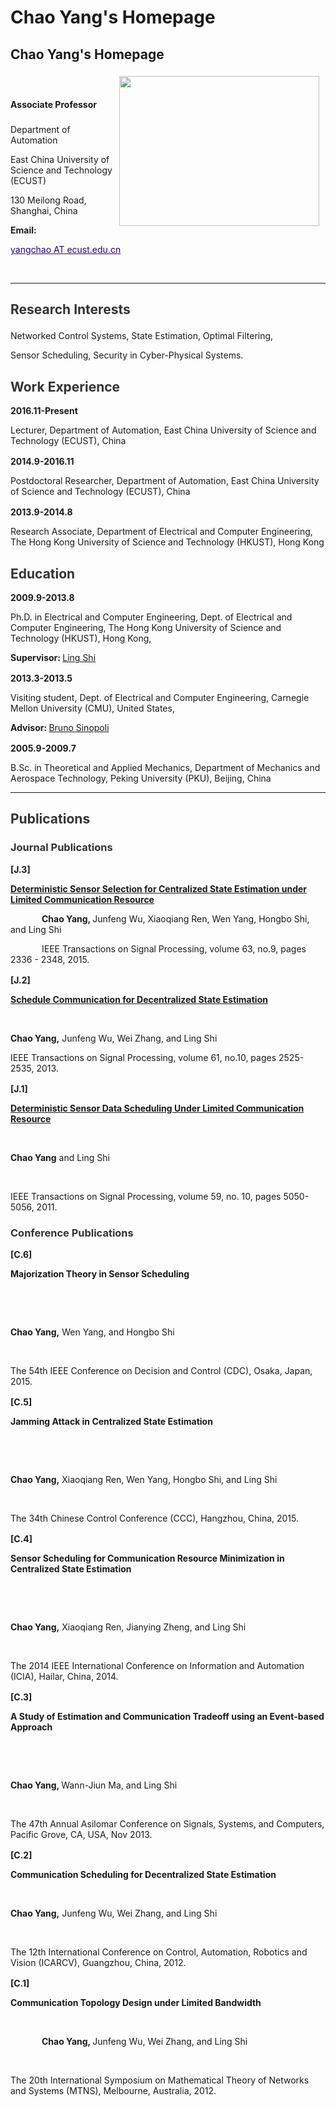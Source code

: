 <h1 name="header">Chao Yang's Homepage</h1>

## Chao Yang's Homepage

<div style="display:inline;margin:5px 10px;float:right"><a href="https://sites.google.com/site/cyberneticschaoyang/home/HomeIcon.jpg?attredirects=0" imageanchor="1"><img width="320" height="240" src="https://sites.google.com/site/cyberneticschaoyang/home/HomeIcon.jpg" border="0"></a>

</div>



<br>



<div name="profile">



<p style="color:rgb(51,51,51);line-height:2;font-family:Verdana,Helvetica,Arial,sans-serif;font-size:medium;background-color:transparent">

<span style="line-height:2.5"><strong>Associate Professor</strong></span><br>

<span>Department of Automation </span><br>

<span>East China University of Science and Technology (ECUST) </span><br>

<span>130 Meilong Road, Shanghai, China </span><br>

<span><strong>Email:</strong><a style="color:rgb(42,0,125)" href="mailto:yangchao@ecust.edu.cn">

yangchao AT ecust.edu.cn</a></span>

</p>

</div>



<br>



<div>

<hr>

</div>



<div name="research_interest">



<h2 style="color:rgb(51,51,51)">

Research Interests</h2>



<p style="color:rgb(51,51,51);font-family:verdana,sans-serif;font-size:medium;line-height:2">



<span>Networked Control Systems, State Estimation, Optimal Filtering,</span><br>

<span>Sensor Scheduling, Security in Cyber-Physical Systems.</span>

</p>



</div>



<div name="work_experience">



<h2 style="color:rgb(51,51,51)">Work Experience</h2>



<div name="pd-ecust">

<p style="color:rgb(51,51,51);font-family:verdana,sans-serif;font-size:medium;line-height:2">

<span><strong>2016.11-Present</strong></span><br>

<span>Lecturer, Department of Automation, East China University of Science and Technology (ECUST), China</span>

</p>

</div>



<div name="pd-ecust">

<p style="color:rgb(51,51,51);font-family:verdana,sans-serif;font-size:medium;line-height:2">

<span><strong>2014.9-2016.11</strong></span><br>

<span>Postdoctoral Researcher, Department of Automation, East China University of Science and Technology (ECUST), China</span>

</p>

</div>



<div name="ra-hkust">

<p style="color:rgb(51,51,51);font-family:verdana,sans-serif;font-size:medium;line-height:2">

<span><strong>2013.9-2014.8</strong></span><br>

<span> Research Associate, Department of Electrical and Computer Engineering, The Hong Kong University of Science and Technology (HKUST), Hong Kong</span>

</p>

</div>



</div>



<div name="education">



<h2 style="color:rgb(51,51,51)">Education</h2>



<div name="edu_phd_hkust">

<p style="color:rgb(51,51,51);font-family:verdana,sans-serif;font-size:medium;line-height:2">

<span><strong>2009.9-2013.8</strong></span><br>

<span>Ph.D. in Electrical and Computer Engineering, Dept. of Electrical and Computer Engineering, The Hong Kong University of Science and Technology (HKUST),  Hong Kong,</span>  

<span><strong>Supervisor: </strong><a href="http://www.ece.ust.hk/~eesling/" target="_blank" rel="nofollow">Ling Shi</a></span>

</p>

</div>





<div name="edu_visit_cmu">

<p style="color:rgb(51,51,51);font-family:verdana,sans-serif;font-size:medium;line-height:2">

<span><strong>2013.3-2013.5</strong></span><br>

<span> Visiting student, Dept. of Electrical and Computer Engineering, Carnegie Mellon University (CMU), United States, </span>

<span><strong>Advisor: </strong><a href="http://www.ece.cmu.edu/~brunos/" target="_blank" rel="nofollow">Bruno Sinopoli</a></span>

</p>

</div>



<div name="edu_bsc_pku">

<p style="color:rgb(51,51,51);font-family:verdana,sans-serif;font-size:medium;line-height:2">

<span><strong>2005.9-2009.7</strong></span><br>

<span>B.Sc. in Theoretical and Applied Mechanics, Department of Mechanics and Aerospace Technology, Peking University (PKU), Beijing, China</span>

</p>

</div>



</div>





<div>

<hr>

</div>



<div name="publication">



<h2 style="color:rgb(51,51,51)">Publications</h2>





<h3 style="color:rgb(51,51,51)">Journal Publications</h3>





<div name="j3">

<p style="color:rgb(51,51,51);font-family:verdana,sans-serif;font-size:medium;line-height:2">

<span><strong>  [J.3] </strong></span>

<span>

<a href="http://ieeexplore.ieee.org/xpls/abs_all.jsp?arnumber=7060687&amp;tag=1" target="_blank" rel="nofollow">

<strong>Deterministic Sensor Selection for Centralized State Estimation under Limited Communication Resource</strong></a></span><br>

<span style="padding:0px 0px 0px 50px"><strong>Chao Yang, </strong> Junfeng Wu, Xiaoqiang Ren, Wen Yang, Hongbo Shi, and Ling Shi</span><br>

<span style="padding:0px 0px 0px 50px"> IEEE Transactions on Signal Processing, volume 63, no.9, pages 2336 - 2348, 2015.</span>

</p>

</div>





<div name="j2">

<p style="color:rgb(51,51,51);font-family:verdana,sans-serif;font-size:medium;line-height:2">

<span><strong>  [J.2] </strong></span>

<span>

<a href="http://ieeexplore.ieee.org/xpls/abs_all.jsp?arnumber=6459047&amp;tag=1" target="_blank" rel="nofollow">

<strong>Schedule Communication for Decentralized State Estimation</strong></a></span><br>

<span style="padding:0px 0px 0px 50px">

<strong> Chao Yang,</strong> Junfeng Wu, Wei Zhang, and Ling Shi</span><br>

<span style="margin-left:50px">

IEEE Transactions on Signal Processing, volume 61, no.10, pages 2525-2535, 2013.</span>

</p>

</div>





<div name="j1">

<p style="color:rgb(51,51,51);font-family:verdana,sans-serif;font-size:medium;line-height:2">

<span><strong>  [J.1] </strong></span>

<span>

<a href="http://ieeexplore.ieee.org/xpls/abs_all.jsp?arnumber=5934622&amp;tag=1" target="_blank" rel="nofollow">

<strong>Deterministic Sensor Data Scheduling Under Limited Communication Resource</strong></a></span><br>

<span style="padding:0px 0px 0px 50px"> 

<strong>Chao Yang</strong> and Ling Shi</span><br>

<span style="padding:0px 0px 0px 50px"> 

IEEE Transactions on Signal Processing, volume 59, no. 10, pages 5050-5056, 2011.</span>

</p>

</div>





<h3 style="color:rgb(51,51,51)">Conference Publications</h3>





<div name="c6">

<p style="color:rgb(51,51,51);font-family:verdana,sans-serif;font-size:medium;line-height:2">

<span><strong>  [C.6] </strong></span>

<span><strong>

Majorization Theory in Sensor Scheduling

</strong></span><br>

<span style="padding:0px 0px 0px 50px">

<strong>Chao Yang,</strong> Wen Yang, and Hongbo Shi</span><br>

<span style="padding-left:50px">

The 54th IEEE Conference on Decision and Control (CDC), Osaka, Japan, 2015.

</span>

</p>

</div>







<div name="c5">

<p style="color:rgb(51,51,51);font-family:verdana,sans-serif;font-size:medium;line-height:2">

<span><strong>  [C.5] </strong></span>

<span><strong>

Jamming Attack in Centralized State Estimation

</strong></span><br>

<span style="padding:0px 0px 0px 50px">

<strong>Chao Yang,</strong> Xiaoqiang Ren, Wen Yang, Hongbo Shi, and Ling Shi</span><br>

<span style="padding-left:50px">

The 34th Chinese Control Conference (CCC), Hangzhou, China, 2015.

</span>

</p>

</div>





<div name="c4">

<p style="color:rgb(51,51,51);font-family:verdana,sans-serif;font-size:medium;line-height:2">

<span><strong>  [C.4] </strong></span>

<span><strong>

Sensor Scheduling for Communication Resource Minimization in Centralized State Estimation

</strong></span><br>

<span style="padding:0px 0px 0px 50px">

<strong>Chao Yang,</strong> Xiaoqiang Ren, Jianying Zheng, and Ling Shi</span><br>

<span style="padding-left:50px">

The 2014 IEEE International Conference on Information and Automation (ICIA), Hailar, China, 2014.

</span>

</p>

</div>



<div name="c3">

<p style="color:rgb(51,51,51);font-family:verdana,sans-serif;font-size:medium;line-height:2">

<span><strong>  [C.3] </strong></span>

<span><strong>

A Study of Estimation and Communication Tradeoff using an Event-based Approach

</strong></span><br>

<span style="padding:0px 0px 0px 50px">

<strong>Chao Yang, </strong>Wann-Jiun Ma, and Ling Shi</span><br>

<span style="padding:0px 0px 0px 50px">

The 47th Annual Asilomar Conference on Signals, Systems, and Computers, Pacific Grove, CA, USA, Nov 2013.

</span>

</p>

</div>





<div name="c2">

<p style="color:rgb(51,51,51);font-family:verdana,sans-serif;font-size:medium;line-height:2">

<span><strong>  [C.2] </strong></span>

<span><strong>

Communication Scheduling for Decentralized State Estimation</strong></span><br>

<span style="padding:0px 0px 0px 50px">

<strong>Chao Yang,</strong> Junfeng Wu, Wei Zhang, and Ling Shi</span><br>

<span style="padding:0px 0px 0px 50px">

The 12th International Conference on Control, Automation, Robotics and Vision (ICARCV), Guangzhou, China,  2012.</span>

</p>

</div>





<div name="c1">

<p style="color:rgb(51,51,51);font-family:verdana,sans-serif;font-size:medium;line-height:2">

<span><strong>  [C.1] </strong></span>

<span><strong>

Communication Topology Design under Limited Bandwidth

</strong></span><br>

<span style="padding:0px 0px 0px 50px"><strong>Chao Yang, </strong>Junfeng Wu, Wei Zhang, and Ling Shi</span><br>

<span style="padding:0px 0px 0px 50px"> 

 The 20th International Symposium on Mathematical Theory of Networks and Systems (MTNS), Melbourne, Australia, 2012.

</span>

</p>

</div>



</div>





<div><br>

</div>



 





<div style="text-align:center">



<a href="http://www.hitwebcounter.com/" target="_blank">

<img title="" alt="" src="http://hitwebcounter.com/counter/counter.php?page=5964645&amp;style=0006&amp;nbdigits=6&amp;type=page&amp;initCount=0" border="0">

</a>  

</div>
